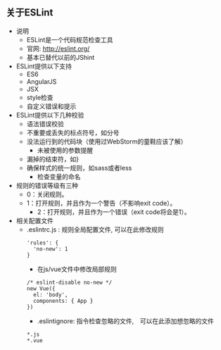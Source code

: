 ## 关于ESLint
* 说明
  * ESLint是一个代码规范检查工具
  * 官网: http://eslint.org/
  * 基本已替代以前的JShint
* ESLint提供以下支持
	* ES6
	* AngularJS
	* JSX
	* style检查
	* 自定义错误和提示
* ESLint提供以下几种校验
	* 语法错误校验
  * 不重要或丢失的标点符号，如分号
  * 没法运行到的代码块（使用过WebStorm的童鞋应该了解）
	* 未被使用的参数提醒
  * 漏掉的结束符，如}
  * 确保样式的统一规则，如sass或者less
	* 检查变量的命名
* 规则的错误等级有三种
	* 0：关闭规则。
  * 1：打开规则，并且作为一个警告（不影响exit code）。
	* 2：打开规则，并且作为一个错误（exit code将会是1）。
* 相关配置文件
  * .eslintrc.js : 规则全局配置文件, 可以在此修改规则
    ```
    'rules': {
      'no-new': 1   
    }
    ```
	* 在js/vue文件中修改局部规则
    ```
    /* eslint-disable no-new */
    new Vue({
      el: 'body',
      components: { App }
    })
    ```
	* .eslintignore: 指令检查忽略的文件,　可以在此添加想忽略的文件
    ```
    *.js
    *.vue
    ```